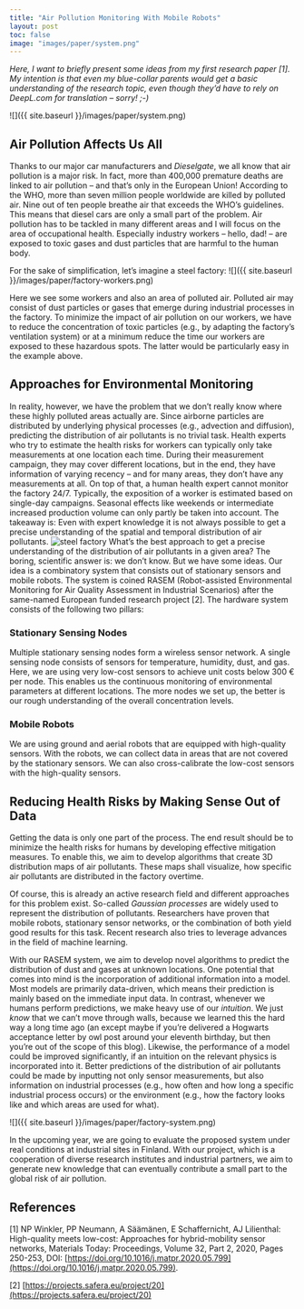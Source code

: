 ```yaml
---
title: "Air Pollution Monitoring With Mobile Robots"
layout: post
toc: false
image: "images/paper/system.png"
---
```


_Here, I want to briefly present some ideas from my first research paper [1]. My intention is that even my blue-collar parents would get a basic understanding of the research topic, even though they’d have to rely on DeepL.com for translation – sorry! ;-)_

![]({{ site.baseurl }}/images/paper/system.png)

## Air Pollution Affects Us All
Thanks to our major car manufacturers and _Dieselgate_, we all know that air pollution is a major risk. In fact, more than 400,000 premature deaths are linked to air pollution – and that’s only in the European Union! According to the WHO, more than seven million people worldwide are killed by polluted air. Nine out of ten people breathe air that exceeds the WHO’s guidelines. This means that diesel cars are only a small part of the problem. Air pollution has to be tackled in many different areas and I will focus on the area of occupational health. Especially industry workers – hello, dad! – are exposed to toxic gases and dust particles that are harmful to the human body.

For the sake of simplification, let’s imagine a steel factory:
![]({{ site.baseurl }}/images/paper/factory-workers.png)

Here we see some workers and also an area of polluted air. Polluted air may consist of dust particles or gases that emerge during industrial processes in the factory. To minimize the impact of air pollution on our workers, we have to reduce the concentration of toxic particles (e.g., by adapting the factory’s ventilation system) or at a minimum reduce the time our workers are exposed to these hazardous spots. The latter would be particularly easy in the example above.
## Approaches for Environmental Monitoring
In reality, however, we have the problem that we don’t really know where these highly polluted areas actually are. Since airborne particles are distributed by underlying physical processes (e.g., advection and diffusion), predicting the distribution of air pollutants is no trivial task. Health experts who try to estimate the health risks for workers can typically only take measurements at one location each time. During their measurement campaign, they may cover different locations, but in the end, they have information of varying recency – and for many areas, they don’t have any measurements at all. On top of that, a human health expert cannot monitor the factory 24/7. Typically, the exposition of a worker is estimated based on single-day campaigns. Seasonal effects like weekends or intermediate increased production volume can only partly be taken into account. The takeaway is: Even with expert knowledge it is not always possible to get a precise understanding of the spatial and temporal distribution of air pollutants.
![steel factory](/images/factory-expert.png)
What’s the best approach to get a precise understanding of the distribution of air pollutants in a given area? The boring, scientific answer is: we don’t know. But we have some ideas. Our idea is a combinatory system that consists out of stationary sensors and mobile robots. The system is coined RASEM (Robot-assisted Environmental Monitoring for Air Quality Assessment in Industrial Scenarios) after the same-named European funded research project [2]. The hardware system consists of the following two pillars:
### Stationary Sensing Nodes
Multiple stationary sensing nodes form a wireless sensor network. A single sensing node consists of sensors for temperature, humidity, dust, and gas. Here, we are using very low-cost sensors to achieve unit costs below 300 € per node. This enables us the continuous monitoring of environmental parameters at different locations. The more nodes we set up, the better is our rough understanding of the overall concentration levels.
### Mobile Robots
We are using ground and aerial robots that are equipped with high-quality sensors. With the robots, we can collect data in areas that are not covered by the stationary sensors.  We can also cross-calibrate the low-cost sensors with the high-quality sensors.
## Reducing Health Risks by Making Sense Out of Data
Getting the data is only one part of the process. The end result should be to minimize the health risks for humans by developing effective mitigation measures. To enable this, we aim to develop algorithms that create 3D distribution maps of air pollutants. These maps shall visualize, how specific air pollutants are distributed in the factory overtime.

Of course, this is already an active research field and different approaches for this problem exist. So-called _Gaussian processes_ are widely used to represent the distribution of pollutants. Researchers have proven that mobile robots, stationary sensor networks, or the combination of both yield good results for this task. Recent research also tries to leverage advances in the field of machine learning.

With our RASEM system, we aim to develop novel algorithms to predict the distribution of dust and gases at unknown locations. One potential that comes into mind is the incorporation of additional information into a model. Most models are primarily data-driven, which means their prediction is mainly based on the immediate input data. In contrast, whenever we humans perform predictions, we make heavy use of our _intuition_. We just _know_ that we can’t move through walls, because we learned this the hard way a long time ago (an except maybe if you’re delivered a Hogwarts acceptance letter by owl post around your eleventh birthday, but then you’re out of the scope of this blog). Likewise, the performance of a model could be improved significantly, if an intuition on the relevant physics is incorporated into it. Better predictions of the distribution of air pollutants could be made by inputting not only sensor measurements, but also information on industrial processes (e.g., how often and how long a specific industrial process occurs) or the environment (e.g., how the factory looks like and which areas are used for what).

![]({{ site.baseurl }}/images/paper/factory-system.png)

In the upcoming year, we are going to evaluate the proposed system under real conditions at industrial sites in Finland. With our project, which is a cooperation of diverse research institutes and industrial partners, we aim to generate new knowledge that can eventually contribute a small part to the global risk of air pollution.

## References
[1] NP Winkler, PP Neumann, A Säämänen, E Schaffernicht, AJ Lilienthal: High-quality meets low-cost: Approaches for hybrid-mobility sensor networks, Materials Today: Proceedings, Volume 32, Part 2, 2020, Pages 250-253, DOI: [https://doi.org/10.1016/j.matpr.2020.05.799](https://doi.org/10.1016/j.matpr.2020.05.799).

[2] [https://projects.safera.eu/project/20](https://projects.safera.eu/project/20)